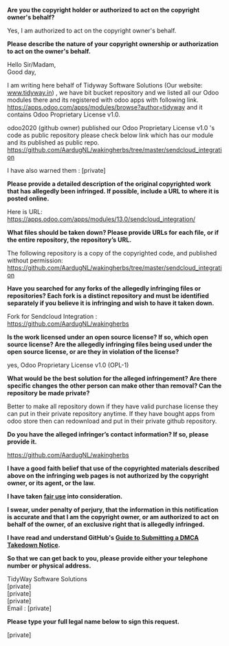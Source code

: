 **Are you the copyright holder or authorized to act on the copyright owner's behalf?**

Yes, I am authorized to act on the copyright owner's behalf.

**Please describe the nature of your copyright ownership or authorization to act on the owner's behalf.**

Hello Sir/Madam,  
Good day,

I am writing here behalf of Tidyway Software Solutions (Our website: www.tidyway.in) , we have bit bucket repository and we listed all our Odoo modules there and its registered with odoo apps with following link.  
https://apps.odoo.com/apps/modules/browse?author=tidyway and it contains Odoo Proprietary License v1.0.

odoo2020 (github owner) published our Odoo Proprietary License v1.0 's code as public repository please check below link which has our module and its published as public repo.   https://github.com/AardugNL/wakingherbs/tree/master/sendcloud_integration

I have also warned them : [private]

**Please provide a detailed description of the original copyrighted work that has allegedly been infringed. If possible, include a URL to where it is posted online.**

Here is URL: https://apps.odoo.com/apps/modules/13.0/sendcloud_integration/

**What files should be taken down? Please provide URLs for each file, or if the entire repository, the repository’s URL.**

The following repository is a copy of the copyrighted code, and published without permission:  
https://github.com/AardugNL/wakingherbs/tree/master/sendcloud_integration

**Have you searched for any forks of the allegedly infringing files or repositories? Each fork is a distinct repository and must be identified separately if you believe it is infringing and wish to have it taken down.**

Fork for Sendcloud Integration :  
https://github.com/AardugNL/wakingherbs

**Is the work licensed under an open source license? If so, which open source license? Are the allegedly infringing files being used under the open source license, or are they in violation of the license?**

yes, Odoo Proprietary License v1.0 (OPL-1)

**What would be the best solution for the alleged infringement? Are there specific changes the other person can make other than removal? Can the repository be made private?**

Better to make all repository down if they have valid purchase license they can put in their private repository anytime. If they have bought apps from odoo store then can redownload and put in their private github repository.

**Do you have the alleged infringer’s contact information? If so, please provide it.**

https://github.com/AardugNL/wakingherbs

**I have a good faith belief that use of the copyrighted materials described above on the infringing web pages is not authorized by the copyright owner, or its agent, or the law.**

**I have taken <a href="https://www.lumendatabase.org/topics/22">fair use</a> into consideration.**

**I swear, under penalty of perjury, that the information in this notification is accurate and that I am the copyright owner, or am authorized to act on behalf of the owner, of an exclusive right that is allegedly infringed.**

**I have read and understand GitHub's <a href="https://help.github.com/articles/guide-to-submitting-a-dmca-takedown-notice/">Guide to Submitting a DMCA Takedown Notice</a>.**

**So that we can get back to you, please provide either your telephone number or physical address.**

TidyWay Software Solutions  
[private]  
[private]   
[private]  
Email : [private]

**Please type your full legal name below to sign this request.**

[private]
